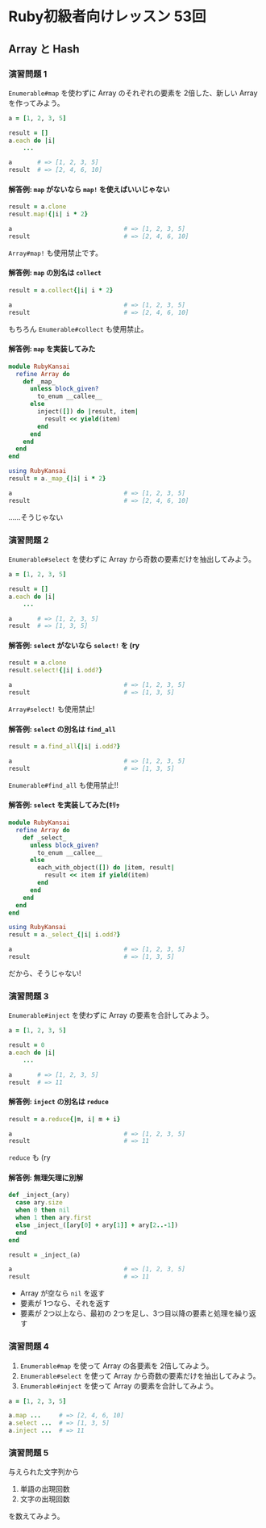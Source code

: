 # Ruby初級者向けレッスン 53回
## Array と Hash

### 演習問題 1

`Enumerable#map` を使わずに Array のそれぞれの要素を 2倍した、新しい Array を作ってみよう。

```ruby
a = [1, 2, 3, 5]

result = []
a.each do |i|
    ...

a       # => [1, 2, 3, 5]
result  # => [2, 4, 6, 10]
```

#### 解答例: `map` がないなら `map!` を使えばいいじゃない
```ruby
result = a.clone
result.map!{|i| i * 2}

a                               # => [1, 2, 3, 5]
result                          # => [2, 4, 6, 10]
```

`Array#map!` も使用禁止です。

#### 解答例: `map` の別名は `collect`
```ruby
result = a.collect{|i| i * 2}

a                               # => [1, 2, 3, 5]
result                          # => [2, 4, 6, 10]
```

もちろん `Enumerable#collect` も使用禁止。

#### 解答例: `map` を実装してみた
```ruby
module RubyKansai
  refine Array do
    def _map_
      unless block_given?
        to_enum __callee__
      else
        inject([]) do |result, item|
          result << yield(item)
        end
      end
    end
  end
end

using RubyKansai
result = a._map_{|i| i * 2}

a                               # => [1, 2, 3, 5]
result                          # => [2, 4, 6, 10]
```

……そうじゃない

### 演習問題 2
`Enumerable#select` を使わずに Array から奇数の要素だけを抽出してみよう。

```ruby
a = [1, 2, 3, 5]

result = []
a.each do |i|
    ...

a       # => [1, 2, 3, 5]
result  # => [1, 3, 5]
```

#### 解答例: `select` がないなら `select!` を (ry
```ruby
result = a.clone
result.select!{|i| i.odd?}

a                               # => [1, 2, 3, 5]
result                          # => [1, 3, 5]
```

`Array#select!` も使用禁止!

#### 解答例: `select` の別名は `find_all`
```ruby
result = a.find_all{|i| i.odd?}

a                               # => [1, 2, 3, 5]
result                          # => [1, 3, 5]
```

`Enumerable#find_all` も使用禁止!!

#### 解答例: `select` を実装してみた(ｷﾘｯ
```ruby
module RubyKansai
  refine Array do
    def _select_
      unless block_given?
        to_enum __callee__
      else
        each_with_object([]) do |item, result|
          result << item if yield(item)
        end
      end
    end
  end
end

using RubyKansai
result = a._select_{|i| i.odd?}

a                               # => [1, 2, 3, 5]
result                          # => [1, 3, 5]
```

だから、そうじゃない!

### 演習問題 3
`Enumerable#inject` を使わずに Array の要素を合計してみよう。

```ruby
a = [1, 2, 3, 5]

result = 0
a.each do |i|
    ...

a       # => [1, 2, 3, 5]
result  # => 11
```

#### 解答例: `inject` の別名は `reduce`
```ruby
result = a.reduce{|m, i| m + i}

a                               # => [1, 2, 3, 5]
result                          # => 11
```

`reduce` も (ry

#### 解答例: 無理矢理に別解
```ruby
def _inject_(ary)
  case ary.size
  when 0 then nil
  when 1 then ary.first
  else _inject_([ary[0] + ary[1]] + ary[2..-1])
  end
end

result = _inject_(a)

a                               # => [1, 2, 3, 5]
result                          # => 11
```

- Array が空なら `nil` を返す
- 要素が 1つなら、それを返す
- 要素が 2つ以上なら、最初の 2つを足し、3つ目以降の要素と処理を繰り返す

### 演習問題 4
1. `Enumerable#map` を使って Array の各要素を 2倍してみよう。
1. `Enumerable#select` を使って Array から奇数の要素だけを抽出してみよう。
1. `Enumerable#inject` を使って Array の要素を合計してみよう。

```ruby
a = [1, 2, 3, 5]

a.map ...     # => [2, 4, 6, 10]
a.select ...  # => [1, 3, 5]
a.inject ...  # => 11
```

### 演習問題 5
与えられた文字列から

1. 単語の出現回数
1. 文字の出現回数

を数えてみよう。
